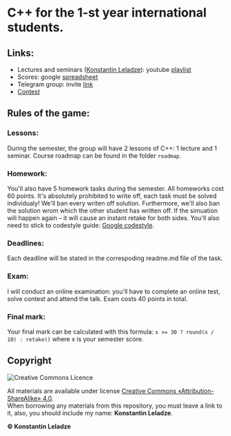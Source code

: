 # C++ for the 1-st year international students.

## Links:
+ Lectures and seminars ([Konstantin Leladze](https://t.me/konstantinleladze)): youtube [playlist](https://www.youtube.com/playlist?list=PL85_gNEP3vgQgZIk8zT4zkJ_MwSfeh9Ob)
+ Scores: google [spreadsheet]()
+ Telegram group: invite [link](https://t.me/joinchat/sRYBQZ2XiJ44YjIy)
+ [Contest]()

## Rules of the game:

### Lessons:
During the semester, the group will have 2 lessons of C++: 1 lecture and 1 seminar. Course roadmap can be found in the folder `roadmap`.

### Homework:
You'll also have 5 homework tasks during the semester. All homeworks cost 60 points. It's absolutely prohibited to write off, each task must be solved individualy! We'll ban every writen off solution. Furthermore, we'll also ban the solution wrom which the other student has written off. If the simuation will happen again – it will cause an instant retake for both sides. You'll also need to stick to codestyle guide: [Google codestyle](https://google.github.io/styleguide/cppguide.html).

### Deadlines:
Each deadline will be stated in the correspoding readme.md file of the task.

### Exam:
I will conduct an online examination: you'll have to complete an online test, solve contest and  attend the talk. Exam costs 40 points in total.

### Final mark:
Your final mark can be calculated with this formula: `x >= 30 ? round(x / 10) : retake()` where x is your semester score.

## Copyright

![Creative Commons Licence](https://i.creativecommons.org/l/by-sa/4.0/88x31.png)

All materials are available under license [Creative Commons «Attribution-ShareAlike» 4.0](http://creativecommons.org/licenses/by-sa/4.0/).\
When borrowing any materials from this repository, you must leave a link to it, also, you should include my name: **Konstantin Leladze**.

__© Konstantin Leladze__

